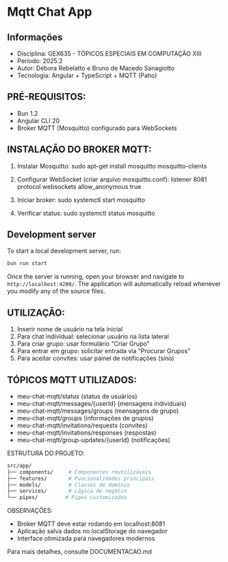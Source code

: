 # Mqtt Chat App

## Informações

- Disciplina: GEX635 - TÓPICOS ESPECIAIS EM COMPUTAÇÃO XIII
- Período: 2025.2
- Autor: Débora Rebelatto e Bruno de Macedo Sanagiotto
- Tecnologia: Angular + TypeScript + MQTT (Paho)

## PRÉ-REQUISITOS:

- Bun 1.2
- Angular CLI 20
- Broker MQTT (Mosquitto) configurado para WebSockets

## INSTALAÇÃO DO BROKER MQTT:

1. Instalar Mosquitto:
   sudo apt-get install mosquitto mosquitto-clients

2. Configurar WebSocket (criar arquivo mosquitto.conf):
   listener 8081
   protocol websockets
   allow_anonymous true

3. Iniciar broker:
   sudo systemctl start mosquitto

4. Verificar status:
   sudo systemctl status mosquitto

## Development server

To start a local development server, run:

```bash
bun run start
```

Once the server is running, open your browser and navigate to `http://localhost:4200/`. The application will automatically reload whenever you modify any of the source files.

## UTILIZAÇÃO:

1. Inserir nome de usuário na tela inicial
2. Para chat individual: selecionar usuário na lista lateral
3. Para criar grupo: usar formulário "Criar Grupo"
4. Para entrar em grupo: solicitar entrada via "Procurar Grupos"
5. Para aceitar convites: usar painel de notificações (sino)

## TÓPICOS MQTT UTILIZADOS:

- meu-chat-mqtt/status (status de usuários)
- meu-chat-mqtt/messages/{userId} (mensagens individuais)
- meu-chat-mqtt/messages/groups (mensagens de grupo)
- meu-chat-mqtt/groups (informações de grupos)
- meu-chat-mqtt/invitations/requests (convites)
- meu-chat-mqtt/invitations/responses (respostas)
- meu-chat-mqtt/group-updates/{userId} (notificações)

ESTRUTURA DO PROJETO:

```bash
src/app/
├── components/     # Componentes reutilizáveis
├── features/       # Funcionalidades principais
├── models/         # Classes de domínio
├── services/       # Lógica de negócio
└── pipes/         # Pipes customizados
```

OBSERVAÇÕES:

- Broker MQTT deve estar rodando em localhost:8081
- Aplicação salva dados no localStorage do navegador
- Interface otimizada para navegadores modernos

Para mais detalhes, consulte DOCUMENTACAO.md
